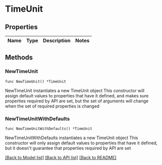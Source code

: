 # TimeUnit

## Properties

Name | Type | Description | Notes
------------ | ------------- | ------------- | -------------

## Methods

### NewTimeUnit

`func NewTimeUnit() *TimeUnit`

NewTimeUnit instantiates a new TimeUnit object
This constructor will assign default values to properties that have it defined,
and makes sure properties required by API are set, but the set of arguments
will change when the set of required properties is changed

### NewTimeUnitWithDefaults

`func NewTimeUnitWithDefaults() *TimeUnit`

NewTimeUnitWithDefaults instantiates a new TimeUnit object
This constructor will only assign default values to properties that have it defined,
but it doesn't guarantee that properties required by API are set


[[Back to Model list]](../README.md#documentation-for-models) [[Back to API list]](../README.md#documentation-for-api-endpoints) [[Back to README]](../README.md)


